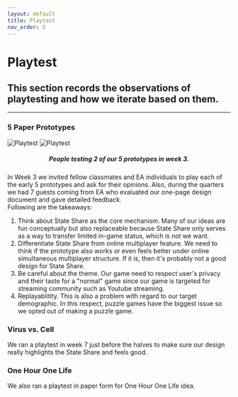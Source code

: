 ```yaml
---
layout: default
title: Playtest
nav_order: 5
---
```


# Playtest

## This section records the observations of playtesting and how we iterate based on them.

---

### 5 Paper Prototypes

![Playtest](https://etc-ditto.github.io/media/process/playtest-1.jpg)
![Playtest](https://etc-ditto.github.io/media/process/playtest-2.jpg)

<h5 style="text-align: center;">People testing 2 of our 5 prototypes in week 3.</h5>

In Week 3 we invited fellow classmates and EA individuals to play each of the early 5 prototypes and ask for their opinions. Also, during the quarters we had 7 guests coming from EA who evaluated our one-page design document and gave detailed feedback.<br>
Following are the takeaways:

1. Think about State Share as the core mechanism. Many of our ideas are fun conceptually but also replaceable because State Share only serves as a way to transfer limited in-game status, which is not we want.
2. Differentiate State Share from online multiplayer feature. We need to think if the prototype also works or even feels better under online simultaneous multiplayer structure. If it is, then it's probably not a good design for State Share.
3. Be careful about the theme. Our game need to respect user's privacy and their taste for a "normal" game since our game is targeted for streaming community such as Youtube streaming.
4. Replayablitity. This is also a problem with regard to our target demographic. In this respect, puzzle games have the biggest issue so we opted out of making a puzzle game.

### Virus vs. Cell

We ran a playtest in week 7 just before the halves to make sure our design really highlights the State Share and feels good.

### One Hour One Life

We also ran a playtest in paper form for One Hour One Life idea.
